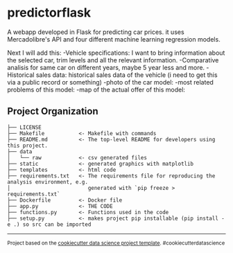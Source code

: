 predictorflask
==============================

A webapp developed in Flask for predicting car prices. it uses Mercadolibre's API and four different machine learning regression models.

Next I will add this:
-Vehicle specifications: I want to bring information about the selected car, trim levels and all the relevant information.
-Comparative analisis for same car on different years, maybe 5 year less and more.
-Historical sales data: historical sales data of the vehicle (i need to get this via a public record or something)
-photo of the car model:
-most related problems of this model:
-map of the actual offer of this model:

Project Organization
------------

    ├── LICENSE
    ├── Makefile           <- Makefile with commands
    ├── README.md          <- The top-level README for developers using this project.
    ├── data
    │   └── raw            <- csv generated files
    ├── static             <- generated graphics with matplotlib 
    ├── templates          <- html code
    ├── requirements.txt   <- The requirements file for reproducing the analysis environment, e.g.
    │                         generated with `pip freeze > requirements.txt`
    ├── Dockerfile         <- Docker file
    ├── app.py             <- THE CODE
    ├── functions.py       <- Functions used in the code
    ├── setup.py           <- makes project pip installable (pip install -e .) so src can be imported
    


--------

<p><small>Project based on the <a target="_blank" href="https://drivendata.github.io/cookiecutter-data-science/">cookiecutter data science project template</a>. #cookiecutterdatascience</small></p>
